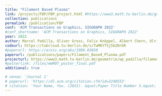 ```yaml
---
title: "Filament Based Plasma"
link: /projects/FBP/FBP_project.html #https://www3.math.tu-berlin.de/geometrie/wp_padilla/filament-based-plasma/
collection: publications
permalink: /publication/FBP
conf: 'ACM Transactions on Graphics, SIGGRAPH 2022'
#conf_shortname: 'ACM Transactions on Graphics, SIGGRAPH 2022'
year: 2022
author: Marcel Padilla, Oliver Gross, Felix Knöppel, Albert Chern, Ulrich Pinkall, Peter Schröder
codeurl: https://tubcloud.tu-berlin.de/s/TwMKYTSj5b2NrbR
#paperurl: https://arxiv.org/abs/1909.03850
paperurl: /publications/papers/Filament_Based_Plasma.pdf
projecturl: https://www3.math.tu-berlin.de/geometrie/wp_padilla/filament-based-plasma/
#posterlink: /files/mmMOT_poster_final.pdf
additional: true

# venue: 'Journal 1'
# paperurl: 'https://dl.acm.org/citation.cfm?id=3240553'
# citation: 'Your Name, You. (2015). &quot;Paper Title Number 3.&quot; <i>Journal 1</i>. 1(3).'
---
```


